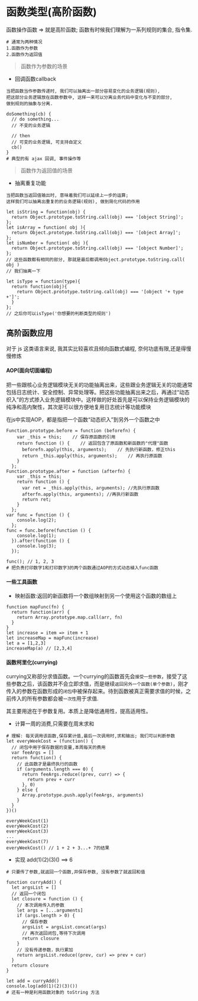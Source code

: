 # 函数类型(高阶函数)
函数操作函数 => 就是高阶函数; 函数有时候我们理解为一系列规则的集合, 指令集.
```
# 通常为两种情况
1.函数作为参数
2.函数作为返回值
```
> 函数作为参数的场景
- 回调函数callback
```
当把函数当作参数传递时, 我们可以抽离出一部分容易变化的业务逻辑(规则), 
把这部分业务逻辑放在函数参数中, 这样一来可以分离业务代码中变化与不变的部分,
做到规则的抽象与分离.

doSomething(cb) {
  // do something...
  // 不变的业务逻辑

  // then
  // 可变的业务逻辑, 可支持自定义
  cb()
}
# 典型的有 ajax 回调, 事件操作等
```
> 函数作为返回值的场景
- 抽离重复功能
```
当把函数当返回值输出时, 意味着我们可以延续上一步的运算;
这样我们可以抽离出重复的的业务逻辑(规则), 做到简化代码的作用

let isString = function(obj) {
  return Object.prototype.toString.call(obj) === '[object String]';
};
let isArray = function( obj ){
  return Object.prototype.toString.call(obj) === '[object Array]';
};
let isNumber = function( obj ){
  return Object.prototype.toString.call(obj) === '[object Number]';
};
// 这些函数都有相同的部分, 那就是最后都调用Object.prototype.toString.call( obj )
// 我们抽离一下

let isType = function(type){ 
  return function(obj){
    return Object.prototype.toString.call(obj) === '[object '+ type +']';
  }
};
// 之后你可以isType('你想要的判断类型的规则')
```

## 高阶函数应用
对于 js 这类语言来说, 我其实比较喜欢且倾向函数式编程, 奈何功底有限,还是得慢慢修炼
#### AOP(面向切面编程)
把一些跟核心业务逻辑模块无关的功能抽离出来，这些跟业务逻辑无关的功能通常包括日志统计、安全控制、异常处理等。把这些功能抽离出来之后，再通过“动态织入”的方式掺入业务逻辑模块中。这样做的好处首先是可以保持业务逻辑模块的纯净和高内聚性，其次是可以很方便地复用日志统计等功能模块

在js中实现AOP，都是指把一个函数“动态织入”到另外一个函数之中
```
Function.prototype.before = function (beforefn) {
    var _this = this;    // 保存原函数的引用
    return function () {    // 返回包含了原函数和新函数的"代理"函数 
      beforefn.apply(this, arguments);    // 先执行新函数，修正this 
      return _this.apply(this, arguments);    // 再执行原函数
    }
  };
Function.prototype.after = function (afterfn) {
    var _this = this;
    return function () {
      var ret = _this.apply(this, arguments); //先执行原函数
      afterfn.apply(this, arguments); //再执行新函数
      return ret;
    }
  };
var func = function () {
    console.log(2);
  };
func = func.before(function () {
    console.log(1);
  }).after(function () {
    console.log(3);
  });

func(); // 1, 2, 3
# 把负责打印数字1和打印数字3的两个函数通过AOP的方式动态植入func函数
```
#### 一些工具函数
- 映射函数:返回的新函数将一个数组映射到另一个使用这个函数的数组上
```
function mapFunc(fn) {
  return function(arr) {
    return Array.prototype.map.call(arr, fn)
  }
}
let increase = item => item + 1
let increaseMap = mapFunc(increase)
let a = [1,2,3]
increaseMap(a) // [2,3,4]
```
#### 函数柯里化(currying)
currying又称部分求值函数。一个currying的函数首先会`接受一些参数`，接受了这些参数之后，该函数并不会立即求值，而是继续`返回另外一个函数(单个参数)`，刚才传入的参数在函数形成的`闭包`中被保存起来。待到函数被真正需要求值的时候，之前传入的所有参数都会被`一次性`用于求值.

其主要用途在于参数复用。本质上是降低通用性，提高适用性。

- 计算一周的消费,只需要在周末求和
```
# 理解: 每天调用该函数,保存累计值,最后一次调用时,求和输出; 我们可以判断参数
let everyWeekCost = (function() {
  // 闭包中用于保存数据的变量,本周每天的费用
  var feeArgs = []
  return function() {
    // 此函数才是最终执行的函数
    if (arguments.length === 0) {
      return feeArgs.reduce((prev, curr) => {
        return prev + curr
      }, 0)
    } else {
      Array.prototype.push.apply(feeArgs, arguments)
    }
  }
})()

everyWeekCost(1)
everyWeekCost(2)
everyWeekCost(3)
...
everyWeekCost(7)
everyWeekCost() // 1 + 2 + 3...+ 7的结果
```
- 实现 add(1)(2)(3)() ==> 6
```
# 只要传了参数,就返回一个函数,并保存参数, 没有参数了就返回和值

function curryAdd() {
  let argsList = []
  // 返回一个闭包
  let closure = function () {
    // 本次调用传入的参数
    let args = [...arguments]
    if (args.length > 0) {
      // 保存参数
      argsList = argsList.concat(args)
      // 再次返回闭包,等待下次调用
      return closure
    }
    // 没有传递参数，执行累加
    return argsList.reduce((prev, cur) => prev + cur)
  }
  return closure
}

let add = curryAdd()
console.log(add(1)(2)(3)())
# 还有一种是利用函数对象的 toString 方法
```
